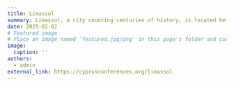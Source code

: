 ```yaml
---
title: Limassol
summary: Limassol, a city counting centuries of history, is located between two of the most renowned ancient kingdoms of the island, Amathous at the east and Kourion at the west.
date: 2025-02-02
# Featured image
# Place an image named `featured.jpg/png` in this page's folder and customize its options here.
image:
  caption: ''
authors:
  - admin
external_link: https://cyprusconferences.org/limassol
---
```

